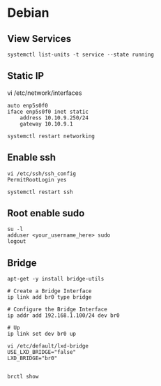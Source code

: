 # Debian

## View Services
```
systemctl list-units -t service --state running
```

## Static IP
vi /etc/network/interfaces
```
auto enp5s0f0
iface enp5s0f0 inet static
    address 10.10.9.250/24
    gateway 10.10.9.1

systemctl restart networking
```

## Enable ssh
```
vi /etc/ssh/ssh_config
PermitRootLogin yes

systemctl restart ssh
```

## Root enable sudo
```
su -l
adduser <your_username_here> sudo
logout
```

## Bridge
```
apt-get -y install bridge-utils

# Create a Bridge Interface
ip link add br0 type bridge

# Configure the Bridge Interface
ip addr add 192.168.1.100/24 dev br0

# Up
ip link set dev br0 up

vi /etc/default/lxd-bridge
USE_LXD_BRIDGE="false"
LXD_BRIDGE="br0"


brctl show

```
